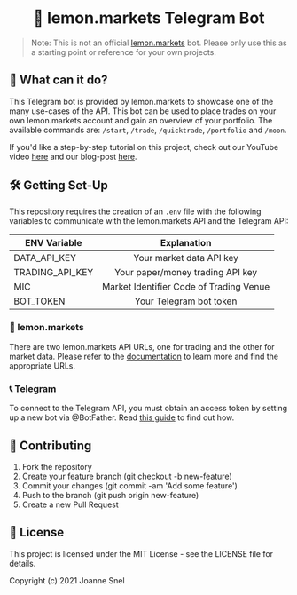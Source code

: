 <h1 align="center">
  🤖 lemon.markets Telegram Bot
</h1>

> Note: This is not an official [lemon.markets](https://lemon.markets) bot. Please only use this as a starting point or reference for your own projects. 

## 🚀 What can it do? 


This Telegram bot is provided by lemon.markets to showcase one of the many use-cases of the API. This bot can be used to place trades on your own lemon.markets
account and gain an overview of your portfolio. The available commands are: `/start`, `/trade`, `/quicktrade`, `/portfolio` and `/moon`. 

If you'd like a step-by-step tutorial on this project, check out our YouTube video [here](https://www.youtube.com/watch?v=md64kPfxKg8) and our blog-post [here](https://medium.com/lemon-markets/setting-up-your-own-telegram-bot-to-trade-with-the-lemon-markets-api-part-1-of-2-98d7153bd5f6).

## 🛠️ Getting Set-Up


This repository requires the creation of an `.env` file with the following variables to communicate with the lemon.markets API 
and the Telegram API:

| ENV Variable |               Explanation               |  
|--------------|:---------------------------------------:|
| DATA_API_KEY |        Your market data API key         |
 | TRADING_API_KEY |    Your paper/money trading API key     |
| MIC          | Market Identifier Code of Trading Venue |
 | BOT_TOKEN |         Your Telegram bot token         |


### 🍋 lemon.markets

There are two lemon.markets API URLs, one for trading and the other for market data. Please refer to the [documentation](https://docs.lemon.markets) to learn more and find the appropriate URLs. 

### 📞 Telegram

To connect to the Telegram API, you must obtain an access token by setting up a new bot via @BotFather. Read [this guide](https://core.telegram.org/bots#6-botfather)
to find out how. 

## 🤝 Contributing

1. Fork the repository
2. Create your feature branch (git checkout -b new-feature)
3. Commit your changes (git commit -am 'Add some feature')
4. Push to the branch (git push origin new-feature)
5. Create a new Pull Request

## 📝 License

This project is licensed under the MIT License - see the LICENSE file for details.

Copyright (c) 2021 Joanne Snel
